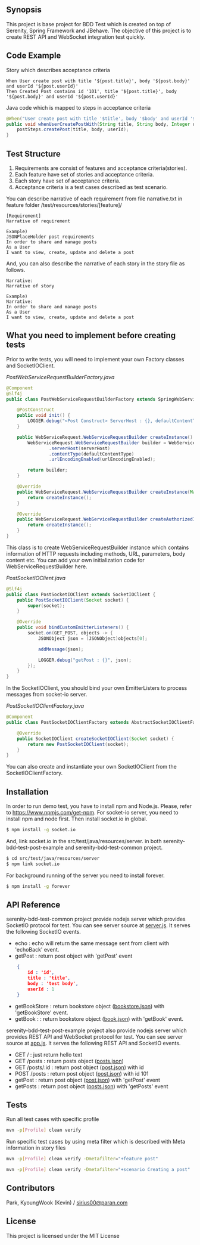 ## Synopsis
This project is base project for BDD Test which is created on top of Serenity, Spring Framework and JBehave. The objective of this project is to create REST API and WebSocket integration test quickly.

## Code Example
Story which describes acceptance criteria
```text
When User create post with title '${post.title}', body '${post.body}' and userId '${post.userId}'
Then Created Post contains id '101', title '${post.title}', body '${post.body}' and userId '${post.userId}'

```
Java code which is mapped to steps in acceptance criteria
```java
@When("User create post with title '$title', body '$body' and userId '$userId'")
public void whenUserCreatePostWith(String title, String body, Integer userId) {
    postSteps.createPost(title, body, userId);
}
```

## Test Structure
1. Requirements are consist of features and acceptance criteria(stories).
2. Each feature have set of stories and acceptance criteria.
3. Each story have set of acceptance criteria.
4. Acceptance criteria is a test cases described as test scenario.

You can describe narrative of each requirement from file narrative.txt in feature folder /test/resources/stories/[feature]/
```text
[Requirement]
Narrative of requirement

Example)
JSONPlaceHolder post requirements
In order to share and manage posts
As a User
I want to view, create, update and delete a post
```
And, you can also describe the narrative of each story in the story file as follows.
```text
Narrative:
Narrative of story

Example)
Narrative:
In order to share and manage posts
As a User
I want to view, create, update and delete a post
```

## What you need to implement before creating tests
Prior to write tests, you will need to implement your own Factory classes and SocketIOClient.

*PostWebServiceRequestBuilderFactory.java*
```java
@Component
@Slf4j
public class PostWebServiceRequestBuilderFactory extends SpringWebServiceRequestBuilderFactory {

    @PostConstruct
    public void init() {
        LOGGER.debug("<Post Construct> ServerHost : {}, defaultContentType : {}", serverHost, defaultContentType);
    }

    public WebServiceRequest.WebServiceRequestBuilder createInstance() {
        WebServiceRequest.WebServiceRequestBuilder builder = WebServiceRequest.builder()
                .serverHost(serverHost)
                .contentType(defaultContentType)
                .urlEncodingEnabled(urlEncodingEnabled);

        return builder;
    }

    @Override
    public WebServiceRequest.WebServiceRequestBuilder createInstance(Map<String, Object> parameters) {
        return createInstance();
    }

    @Override
    public WebServiceRequest.WebServiceRequestBuilder createAuthorizedInstance(String username) {
        return createInstance();
    }
}
``` 
This class is to create WebServiceRequestBuilder instance which contains information of HTTP requests including methods, URL, parameters, body content etc.
You can add your own initialization code for WebServiceRequestBuilder here.

*PostSocketIOClient.java*
```java
@Slf4j
public class PostSocketIOClient extends SocketIOClient {
    public PostSocketIOClient(Socket socket) {
        super(socket);
    }

    @Override
    public void bindCustomEmitterListeners() {
        socket.on(GET_POST, objects -> {
            JSONObject json = (JSONObject)objects[0];

            addMessage(json);

            LOGGER.debug("getPost : {}", json);
        });
    }
}
```
In the SocketIOClient, you should bind your own EmitterListers to process messages from socket-io server. 

*PostSocketIOClientFactory.java*
```java
@Component
public class PostSocketIOClientFactory extends AbstractSocketIOClientFactory {

    @Override
    public SocketIOClient createSocketIOClient(Socket socket) {
        return new PostSocketIOClient(socket);
    }
}
```
You can also create and instantiate your own SocketIOClient from the SocketIOClientFactory.

## Installation

In order to run demo test, you have to install npm and Node.js. Please, refer to https://www.npmjs.com/get-npm.
For socket-io server, you need to install npm and node first. Then install socket.io in global.

```sh
$ npm install -g socket.io
```

And, link socket.io in the src/test/java/resources/server. in both serenity-bdd-test-post-example and serenity-bdd-test-common project.

```sh
$ cd src/test/java/resources/server
$ npm link socket.io
```

For background running of the server you need to install forever.

```sh
$ npm install -g forever
```

## API Reference

serenity-bdd-test-common project provide nodejs server which provides SocketIO protocol for test. You can see server source at [server.js](https://github.com/sirius2k/serenity-jbehave-bdd-test/blob/master/serenity-bdd-test-common/src/test/resources/server/server.js). It serves the following SocketIO events.

- echo : echo will return the same message sent from client with 'echoBack' event.
- getPost : return post object with 'getPost' event
```json
    {
        id : 'id',
        title : 'title',
        body : 'test body',
        userId : 1
    }
```
- getBookStore : return bookstore object ([bookstore.json](https://github.com/sirius2k/serenity-jbehave-bdd-test/blob/master/serenity-bdd-test-common/src/test/resources/server/bookstore.json)) with 'getBookStore' event.
- getBook :  : return bookstore object ([book.json](https://github.com/sirius2k/serenity-jbehave-bdd-test/blob/master/serenity-bdd-test-common/src/test/resources/server/book.json)) with 'getBook' event.


serenity-bdd-test-post-example project also provide nodejs server which provides REST API and WebSocket protocol for test. You can see server source at [app.js](https://github.com/sirius2k/serenity-jbehave-bdd-test/blob/master/serenity-bdd-test-post-example/src/test/resources/server/app.js). It serves the following REST API and SocketIO events.
- GET / : just return hello text
- GET /posts : return posts object ([posts.json](https://github.com/sirius2k/serenity-jbehave-bdd-test/blob/master/serenity-bdd-test-post-example/src/test/resources/server/posts.json))
- GET /posts/:id : return post object ([post.json](https://github.com/sirius2k/serenity-jbehave-bdd-test/blob/master/serenity-bdd-test-post-example/src/test/resources/server/post.json)) with id
- POST /posts : return post object ([post.json](https://github.com/sirius2k/serenity-jbehave-bdd-test/blob/master/serenity-bdd-test-post-example/src/test/resources/server/post.json)) with id 101
- getPost : return post object ([post.json](https://github.com/sirius2k/serenity-jbehave-bdd-test/blob/master/serenity-bdd-test-post-example/src/test/resources/server/post.json)) with 'getPost' event
- getPosts : return post object ([posts.json](https://github.com/sirius2k/serenity-jbehave-bdd-test/blob/master/serenity-bdd-test-post-example/src/test/resources/server/posts.json)) with 'getPosts' event

## Tests
Run all test cases with specific profile
```sh
mvn -p[Profile] clean verify
```

Run specific test cases by using meta filter which is described with Meta information in story files
```sh
mvn -p[Profile] clean verify -Dmetafilter="+feature post"

mvn -p[Profile] clean verify -Dmetafilter="+scenario Creating a post"
```

## Contributors
Park, KyoungWook (Kevin) / sirius00@paran.com

## License

This project is licensed under the MIT License